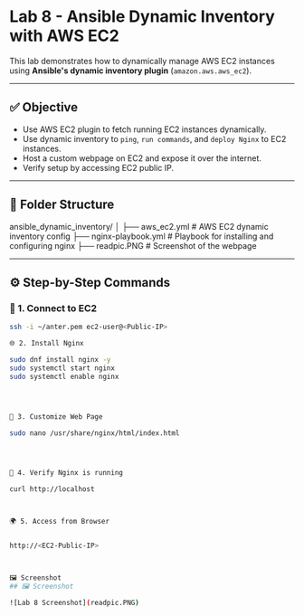 # Lab 8 - Ansible Dynamic Inventory with AWS EC2

This lab demonstrates how to dynamically manage AWS EC2 instances using **Ansible's dynamic inventory plugin** (`amazon.aws.aws_ec2`).

---

## ✅ Objective

- Use AWS EC2 plugin to fetch running EC2 instances dynamically.
- Use dynamic inventory to `ping`, `run commands`, and `deploy Nginx` to EC2 instances.
- Host a custom webpage on EC2 and expose it over the internet.
- Verify setup by accessing EC2 public IP.

---

## 📁 Folder Structure

ansible_dynamic_inventory/
│
├── aws_ec2.yml # AWS EC2 dynamic inventory config
├── nginx-playbook.yml # Playbook for installing and configuring nginx
├── readpic.PNG # Screenshot of the webpage




---

## ⚙️ Step-by-Step Commands

### 🔐 1. Connect to EC2

```bash
ssh -i ~/anter.pem ec2-user@<Public-IP>

🌐 2. Install Nginx

sudo dnf install nginx -y
sudo systemctl start nginx
sudo systemctl enable nginx




🎨 3. Customize Web Page

sudo nano /usr/share/nginx/html/index.html




🚀 4. Verify Nginx is running

curl http://localhost



🌍 5. Access from Browser


http://<EC2-Public-IP>



🖼 Screenshot
## 🖼 Screenshot

![Lab 8 Screenshot](readpic.PNG)





